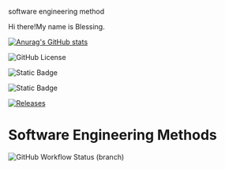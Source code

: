 software engineering method


Hi there!My name is Blessing.

[![Anurag's GitHub stats](https://github-readme-stats.vercel.app/api?username=BlessingAyoola)](https://github.com/anuraghazra/github-readme-stats)


![GitHub License](https://img.shields.io/github/license/Build/passing)

![Static Badge](https://img.shields.io/badge/Build%20passing-green?style=flat&logoColor=black&labelColor=black&color=green)


![Static Badge](https://img.shields.io/badge/Licence%20Apache-2.0-green?style=flat&logoColor=black&labelColor=black&color=green)


[![Releases](https://img.shields.io/github/release/<github-blessingayoola>/sem/all.svg?style=flat-square)](https://github.com/<github-blessingayoola>/sem/releases)


# Software Engineering Methods
![GitHub Workflow Status (branch)](https://img.shields.io/github/actions/workflow/status/<blessingayoola>/<sem>/<main>.yml?branch=<branch>)
















